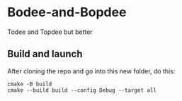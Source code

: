 # Bodee-and-Bopdee
Todee and Topdee but better
## Build and launch
After cloning the repo and go into this new folder, do this:  
```shell
cmake -B build
cmake --build build --config Debug --target all
```
